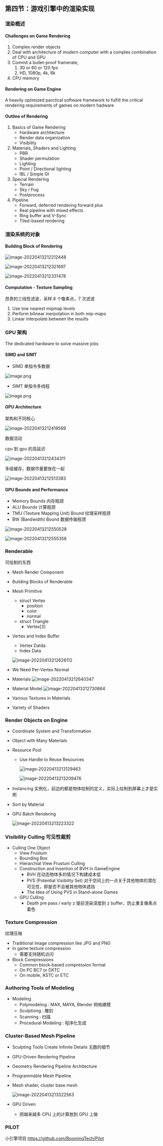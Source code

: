 ## 第四节：游戏引擎中的渲染实现

### 渲染概述

#### Challenges on Game Rendering

1. Complex render objects
2. Deal with architecture of modern computer with a complex combination of CPU and GPU
3. Commit a bullet-proof framerate,
   1. 30 or 60 or 120 fps
   2. HD, 1080p, 4k, 8k
4. CPU memory

#### Rendering on Game Engine

A heavily optimized parctical software framework to fulfill the critical rendering requirements of games on modern hadware

#### Outline of Rendering

1. Basics of Game Rendering
   - Hardware architecture
   - Render data organization
   - Visibility
2. Materials, Shaders and Lighting
   - PBR
   - Shader permutation
   - Lighting
   - Point / Directional lighting
   - IBL / Simple GI
3. Special Rendering
   - Terrain
   - Sky / Fog
   - Postprocess
4. Pipeline
   - Forward, deferred rendering forward plus
   - Real pipeline with mixed effects
   - Ring buffer and V-Sync
   - Tiled-based rendering

### 渲染系统的对象

#### Building Block of Rendering

![image-20220413212212448](https://image-1253155090.cos.ap-nanjing.myqcloud.com/202308021852078.png)

![image-20220413212321697](https://image-1253155090.cos.ap-nanjing.myqcloud.com/202308021853463.png)

![image-20220413212331478](https://image-1253155090.cos.ap-nanjing.myqcloud.com/202308021854047.png)

#### Computation - Texture Sampling

昂贵的三线性滤波，采样 8 个像素点，7 次滤波

1. Use tow nearest mipmap levels
2. Perform bilinear inerpolation in both mip-maps
3. Linear interpolate between the results

### GPU 架构

The dedicated hardware to solve massive jobs

#### SIMD and SIMT

- SIMD 单指令多数据

![image.png](https://image-1253155090.cos.ap-nanjing.myqcloud.com/202308021903257.png)

- SIMT 单指令多线程

![image.png](https://image-1253155090.cos.ap-nanjing.myqcloud.com/202308021904181.png)

#### GPU Architecture

架构和不同核心

![image-20220413212419569](https://image-1253155090.cos.ap-nanjing.myqcloud.com/202308221914508.png)

数据流动

cpu 到 gpu 的高延迟

![image-20220413212434311](image-20220413212434311.png)

多级缓存，数据尽量要放在一起

![image-20220413212513383](https://image-1253155090.cos.ap-nanjing.myqcloud.com/202308221934117.png)

#### GPU Bounds and Performance

- Memory Bounds 内存瓶颈
- ALU Bounds 计算瓶颈
- TMU (Texture Mapping Unit) Bound 纹理采样瓶颈
- BW (Bandwidth) Bound 数据传输瓶颈

![image-20220413212550528](https://image-1253155090.cos.ap-nanjing.myqcloud.com/202308221936217.png)

![image-20220413212555358](https://image-1253155090.cos.ap-nanjing.myqcloud.com/202308221936208.png)

### Renderable

可绘制的东西

- Mesh Render Component
- Building Blocks of Renderable
- Mesh Primitive

  - struct Vertex
    - position
    - color
    - normal
  - struct Triangle
    - Vertex[3]
- Vertex and Index Buffer

  - Vertex Datda
  - Index Data

  ![image-20220413212626112](https://image-1253155090.cos.ap-nanjing.myqcloud.com/202309041706687.png)
- We Need Per-Vertex Normal
- Materials
  ![image-20220413212640347](https://image-1253155090.cos.ap-nanjing.myqcloud.com/202309041706166.png)
- Material Model
  ![image-20220413212730864](https://image-1253155090.cos.ap-nanjing.myqcloud.com/202309041706757.png)
- Various Textures in Materials
- Variety of Shaders

### Render Objects on Engine

- Coordinate System and Transformation
- Object with Many Materials
- Resource Pool

  - Use Handle to Reuse Resources

    ![image-20220413213129463](https://image-1253155090.cos.ap-nanjing.myqcloud.com/202309041722675.png)

    ![image-20220413213209476](https://image-1253155090.cos.ap-nanjing.myqcloud.com/202309041724766.png)
- Instancing 实例化，前边的都是物体绘制的定义，实际上绘制到屏幕上才是实例
- Sort by Material
- GPU Batch Rendering

  ![image-20220413213223322](https://image-1253155090.cos.ap-nanjing.myqcloud.com/202309041724775.png)

### Visibility Culling 可见性裁剪

- Culling One Object
  - View Frustum
  - Bounding Box
  - Hierarchial View Frustum Culling
  - Construction and Insertion of BVH in GameEngine
    - BVH 在动态物体多的情况下构建成本低
    - PVS (Potential Visibility Set) 对于空间上的一点关于其他物体的潜在可见性，即是否不会被其他物体遮挡
    - The Idea of Using PVS in Stand-alone Games
  - GPU Culling
    - Depth pre pass / early z 提前渲染深度到 z buffer，防止重复像素点着色

### Texture Compression

纹理压缩

- Traditional image compression like JPG and PNG
- In game texture compression
  - 需要支持随机访问
- Block Compressions
  - Common block-based compression format
  - On PC BC7 or DXTC
  - On mobile, ASTC or ETC

### Authoring Tools of Modeling

- Modeling
  - Polymodeling : MAX, MAYA, Blender 网格建模
  - Sculptiong : 雕刻
  - Scanning : 扫描
  - Procedural Modeling : 程序化生成

### Cluster-Based Mesh Pipeline

- Sculpting Tools Create Infinite Details 无数的细节
- GPU-Driven Rendering Pipeline
- Geometry Rendering Pipeline Architecture
- Programmable Mesh Pipeline
- Mesh shader, cluster base mesh

  ![image-20220413213322563](image-20220413213322563.png)
- GPU Driven

  - 把越来越多 CPU 上的计算放到 GPU 上做

### PILOT

小引擎项目 https://github.com/BoomingTech/Pilot
